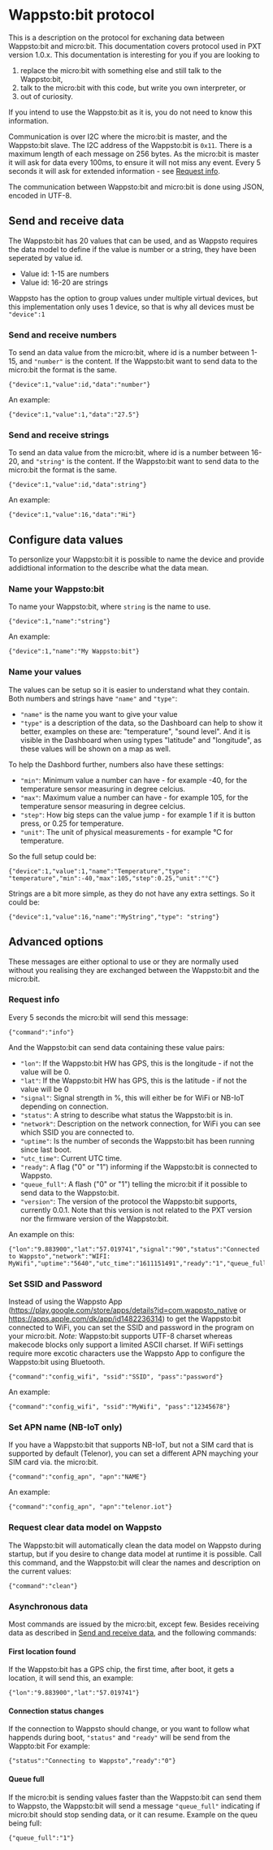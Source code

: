 # Wappsto:bit protocol

This is a description on the protocol for exchaning data between Wappsto:bit and micro:bit. This documentation covers protocol used in PXT version 1.0.x.
This documentation is interesting for you if you are looking to 
1. replace the micro:bit with something else and still talk to the Wappsto:bit, 
2. talk to the micro:bit with this code, but write you own interpreter, or 
3. out of curiosity.

If you intend to use the Wappsto:bit as it is, you do not need to know this information.

Communication is over I2C where the micro:bit is master, and the Wappsto:bit slave. The I2C address of the Wappsto:bit is `0x11`. There is a maximum length of each message on 256 bytes.
As the micro:bit is master it will ask for data every 100ms, to ensure it will not miss any event.
Every 5 seconds it will ask for extended information - see [Request info](#request-info).

The communication between Wappsto:bit and micro:bit is done using JSON, encoded in UTF-8.

## Send and receive data

The Wappsto:bit has 20 values that can be used, and as Wappsto requires the data model to define if the value is number or a string, they have been seperated by value id.
* Value id: 1-15 are numbers
* Value id: 16-20 are strings

Wappsto has the option to group values under multiple virtual devices, but this implementation only uses 1 device, so that is why all devices must be `"device":1`


### Send and receive numbers
To send an data value from the micro:bit, where id is a number between 1-15, and `"number"` is the content.
If the Wappsto:bit want to send data to the micro:bit the format is the same.
```
{"device":1,"value":id,"data":"number"}
```
An example:
```
{"device":1,"value":1,"data":"27.5"}
```

### Send and receive strings
To send an data value from the micro:bit, where id is a number between 16-20, and `"string"` is the content.
If the Wappsto:bit want to send data to the micro:bit the format is the same.
```
{"device":1,"value":id,"data":string"}
```
An example:
```
{"device":1,"value":16,"data":"Hi"}
```


## Configure data values
To personlize your Wappsto:bit it is possible to name the device and provide addidtional information to the describe what the data mean.

### Name your Wappsto:bit
To name your Wappsto:bit, where `string` is the name to use.

```
{"device":1,"name":"string"}
```
An example:
```
{"device":1,"name":"My Wappsto:bit"}
```

### Name your values
The values can be setup so it is easier to understand what they contain. Both numbers and strings have `"name"` and `"type"`:
* `"name"` is the name you want to give your value
* `"type"` is a description of the data, so the Dashboard can help to show it better, examples on these are: "temperature", "sound level". And it is visible in the Dashboard when using types "latitude" and "longitude", as these values will be shown on a map as well.

To help the Dashbord further, numbers also have these settings:
* `"min"`: Minimum value a number can have - for example -40, for the temperature sensor measuring in degree celcius.
* `"max"`: Maximum value a number can have - for example 105, for the temperature sensor measuring in degree celcius.
* `"step"`: How big steps can the value jump - for example 1 if it is button press, or 0.25 for temperature.
* `"unit"`: The unit of physical measurements - for example °C for temperature.

So the full setup could be:
```
{"device":1,"value":1,"name":"Temperature","type": "temperature","min":-40,"max":105,"step":0.25,"unit":"°C"}
```

Strings are a bit more simple, as they do not have any extra settings. So it could be:
```
{"device":1,"value":16,"name":"MyString","type": "string"}
```

## Advanced options

These messages are either optional to use or they are normally used without you realising they are exchanged between the Wappsto:bit and the micro:bit.

### Request info

Every 5 seconds the micro:bit will send this message:
```
{"command":"info"}
```

And the Wappsto:bit can send data containing these value pairs:

* `"lon"`: If the Wappsto:bit HW has GPS, this is the longitude - if not the value will be 0.
* `"lat"`: If the Wappsto:bit HW has GPS, this is the latitude - if not the value will be 0
* `"signal"`: Signal strength in %, this will either be for WiFi or NB-IoT depending on connection.
* `"status"`: A string to describe what status the Wappsto:bit is in.
* `"network"`: Description on the network connection, for WiFi you can see which SSID you are connected to.
* `"uptime"`: Is the number of seconds the Wappsto:bit has been running since last boot.
* `"utc_time"`: Current UTC time.
* `"ready"`: A flag ("0" or "1") informing if the Wappsto:bit is connected to Wappsto.
* `"queue_full"`: A flash ("0" or "1") telling the micro:bit if it possible to send data to the Wappsto:bit.
* `"version"`: The version of the protocol the Wappsto:bit supports, currently 0.0.1. Note that this version is not related to the PXT version nor the firmware version of the Wappsto:bit.

An example on this:
```
{"lon":"9.883900","lat":"57.019741","signal":"90","status":"Connected to Wappsto","network":"WIFI: MyWifi","uptime":"5640","utc_time":"1611151491","ready":"1","queue_full":"0","version":"0.0.1"}
```

### Set SSID and Password

Instead of using the Wappsto App (https://play.google.com/store/apps/details?id=com.wappsto_native or https://apps.apple.com/dk/app/id1482236314) to get the Wappsto:bit connected to WiFi, you can set the SSID and password in the program on your micro:bit.
*Note:* Wappsto:bit supports UTF-8 charset whereas makecode blocks only support a limited ASCII charset. If WiFi settings require more excotic characters use the Wappsto App to configure the Wappsto:bit using Bluetooth.

```
{"command":"config_wifi", "ssid":"SSID", "pass":"password"}
```
An example:
```
{"command":"config_wifi", "ssid":"MyWifi", "pass":"12345678"}
```

### Set APN name (NB-IoT only)

If you have a Wappsto:bit that supports NB-IoT, but not a SIM card that is supported by default (Telenor), you can set a different APN mayching your SIM card via. the micro:bit.

```
{"command":"config_apn", "apn":"NAME"}
```
An example:
```
{"command":"config_apn", "apn":"telenor.iot"}
```

### Request clear data model on Wappsto

The Wappsto:bit will automatically clean the data model on Wappsto during startup, but if you desire to change data model at runtime it is possible. Call this command, and the Wappsto:bit will clear the names and description on the current values:

```
{"command":"clean"}
```
### Asynchronous data

Most commands are issued by the micro:bit, except few. Besides receiving data as described in [Send and receive data](#send_and_receive_data), and the following commands:

#### First location found

If the Wappsto:bit has a GPS chip, the first time, after boot, it gets a location, it will send this, an example:
```
{"lon":"9.883900","lat":"57.019741"}
```

#### Connection status changes

If the connection to Wappsto should change, or you want to follow what happends during boot, `"status"` and `"ready"` will be send from the Wappto:bit For example:
```
{"status":"Connecting to Wappsto","ready":"0"}
```

#### Queue full

If the micro:bit is sending values faster than the Wappsto:bit can send them to Wappsto, the Wappsto:bit will send a message `"queue_full"` indicating if micro:bit should stop sending data, or it can resume. Example on the queu being full:
```
{"queue_full":"1"}
```
